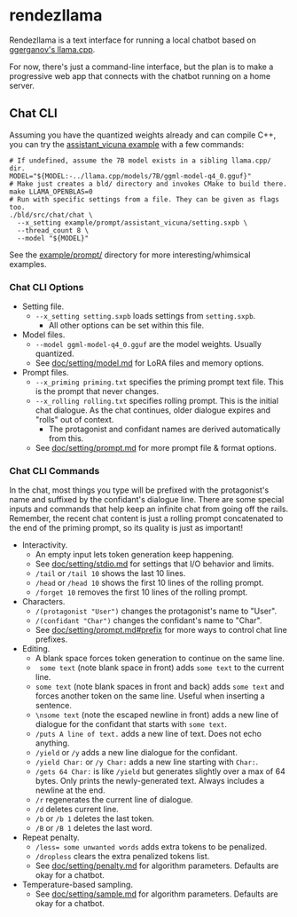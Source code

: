 # rendezllama

Rendezllama is a text interface for running a local chatbot based on [ggerganov's llama.cpp](https://github.com/ggerganov/llama.cpp).

For now, there's just a command-line interface, but the plan is to make a progressive web app that connects with the chatbot running on a home server.

## Chat CLI

Assuming you have the quantized weights already and can compile C++, you can try the [assistant_vicuna example](example/prompt/assistant_vicuna/) with a few commands:
```shell
# If undefined, assume the 7B model exists in a sibling llama.cpp/ dir.
MODEL="${MODEL:-../llama.cpp/models/7B/ggml-model-q4_0.gguf}"
# Make just creates a bld/ directory and invokes CMake to build there.
make LLAMA_OPENBLAS=0
# Run with specific settings from a file. They can be given as flags too.
./bld/src/chat/chat \
  --x_setting example/prompt/assistant_vicuna/setting.sxpb \
  --thread_count 8 \
  --model "${MODEL}"
```

See the [example/prompt/](example/prompt/) directory for more interesting/whimsical examples.

### Chat CLI Options

- Setting file.
  - `--x_setting setting.sxpb` loads settings from `setting.sxpb`.
    - All other options can be set within this file.
- Model files.
  - `--model ggml-model-q4_0.gguf` are the model weights. Usually quantized.
  - See [doc/setting/model.md](doc/setting/model.md) for LoRA files and memory options.
- Prompt files.
  - `--x_priming priming.txt` specifies the priming prompt text file. This is the prompt that never changes.
  - `--x_rolling rolling.txt` specifies rolling prompt. This is the initial chat dialogue. As the chat continues, older dialogue expires and "rolls" out of context.
    - The protagonist and confidant names are derived automatically from this.
  - See [doc/setting/prompt.md](doc/setting/prompt.md) for more prompt file & format options.

### Chat CLI Commands

In the chat, most things you type will be prefixed with the protagonist's name and suffixed by the confidant's dialogue line.
There are some special inputs and commands that help keep an infinite chat from going off the rails.
Remember, the recent chat content is just a rolling prompt concatenated to the end of the priming prompt, so its quality is just as important!
- Interactivity.
  - An empty input lets token generation keep happening.
  - See [doc/setting/stdio.md](doc/setting/stdio.md) for settings that I/O behavior and limits.
  - `/tail` or `/tail 10` shows the last 10 lines.
  - `/head` or `/head 10` shows the first 10 lines of the rolling prompt.
  - `/forget 10` removes the first 10 lines of the rolling prompt.
- Characters.
  - `/(protagonist "User")` changes the protagonist's name to "User".
  - `/(confidant "Char")` changes the confidant's name to "Char".
  - See [doc/setting/prompt.md#prefix](doc/setting/prompt.md#prefix) for more ways to control chat line prefixes.
- Editing.
  - A blank space forces token generation to continue on the same line.
  - ` some text` (note blank space in front) adds `some text` to the current line.
  - ` some text ` (note blank spaces in front and back) adds `some text` and forces another token on the same line. Useful when inserting a sentence.
  - `\nsome text` (note the escaped newline in front) adds a new line of dialogue for the confidant that starts with `some text`.
  - `/puts A line of text.` adds a new line of text. Does not echo anything.
  - `/yield` or `/y` adds a new line dialogue for the confidant.
  - `/yield Char:` or `/y Char:` adds a new line starting with `Char:`.
  - `/gets 64 Char:` is like `/yield` but generates slightly over a max of 64 bytes. Only prints the newly-generated text. Always includes a newline at the end.
  - `/r` regenerates the current line of dialogue.
  - `/d` deletes current line.
  - `/b` or `/b 1` deletes the last token.
  - `/B` or `/B 1` deletes the last word.
- Repeat penalty.
  - `/less= some unwanted words` adds extra tokens to be penalized.
  - `/dropless` clears the extra penalized tokens list.
  - See [doc/setting/penalty.md](doc/setting/penalty.md) for algorithm parameters. Defaults are okay for a chatbot.
- Temperature-based sampling.
  - See [doc/setting/sample.md](doc/setting/sample.md) for algorithm parameters. Defaults are okay for a chatbot.

